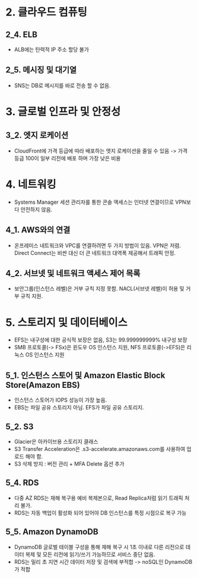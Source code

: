 # 2. 클라우드 컴퓨팅

## 2_4. ELB
- ALB에는 탄력적 IP 주소 할당 불가

## 2_5. 메시징 및 대기열
- SNS는 DB로 메시지를 바로 전송 할 수 없음.

# 3. 글로벌 인프라 및 안정성 

## 3_2. 엣지 로케이션
- CloudFront에 가격 등급에 따라 배포하는 엣지 로케이션을 줄일 수 있음 -> 가격 등급 100이 일부 리전에 배포 하며 가장 낮은 비용

# 4. 네트워킹
- Systems Manager 세션 관리자를 통한 콘솔 액세스는 인터넷 연결이므로 VPN보다 안전하지 않음.

## 4_1. AWS와의 연결
- 온프레미스 네트워크와 VPC를 연결하려면 두 가지 방법이 있음. VPN은 저렴. Direct Connect는 비싼 대신 더 큰 네트워크 대역폭 제공해서 트래픽 안정.

## 4_2. 서브넷 및 네트워크 액세스 제어 목록
- 보안그룹(인스턴스 레벨)은 거부 규칙 지정 못함. NACL(서브넷 레벨)이 허용 및 거부 규칙 지원. 

# 5. 스토리지 및 데이터베이스
- EFS는 내구성에 대한 공식적 보장은 없음, S3는 99.999999999% 내구성 보장
- SMB 프로토콜(-> FSx)은 윈도우 OS 인스턴스 지원, NFS 프로토콜(->EFS)은 리눅스 OS 인스턴스 지원

## 5_1. 인스턴스 스토어 및 Amazon Elastic Block Store(Amazon EBS)
- 인스턴스 스토어가 IOPS 성능이 가장 높음.
- EBS는 파일 공유 스토리지 아님. EFS가 파일 공유 스토리지.

## 5_2. S3
- Glacier은 아카이브용 스토리지 클래스
- S3 Transfer Acceleration은 <bucket>.s3-accelerate.amazonaws.com를 사용하여 업로드 해야 함.
- S3 삭제 방지 : 버전 관리 + MFA Delete 옵션 추가

## 5_4. RDS
- 다중 AZ RDS는 재해 복구용 예비 복제본으로, Read Replica처럼 읽기 트래픽 처리 불가.
- RDS는 자동 백업이 활성화 되어 있어야 DB 인스턴스를 특정 시점으로 복구 가능

## 5_5. Amazon DynamoDB
- DynamoDB 글로벌 테이블 구성을 통해 재해 복구 시 1초 이내로 다른 리전으로 데이터 복제 및 모든 리전에 읽기/쓰기 가능하므로 서비스 중단 없음.
- RDS는 밀리 초 지연 시간 데이터 저장 및 검색에 부적합 -> noSQL인 DynamoDB가 적합
<!--stackedit_data:
eyJoaXN0b3J5IjpbMTY0Mzg2NDkyOCwxNTUzOTYwMDAwLDEzOT
M1Nzk5NDIsMzU5ODY2NTg3LDc4MzUzMzg5MSwtNTQ0MjUxNjg0
LDc4MzUzMzg5MSw3NDc0MjI0MDQsMTM4MTQ4NDg4NCwtMjE0Nz
M0NTUyMywxOTM0ODc0ODQ5LDczNzM2NTc4LDE1MTE4Nzg1Mjgs
MzE5MTY1MTYwLDE2NTM4NTgxNDgsMTQ4OTc0Mzc0MCwtMTEyND
EwMTkzNywtNTAzODAxMjkwLC0xNTI0MzUzMTc5LC03OTA4MjQw
NjhdfQ==
-->